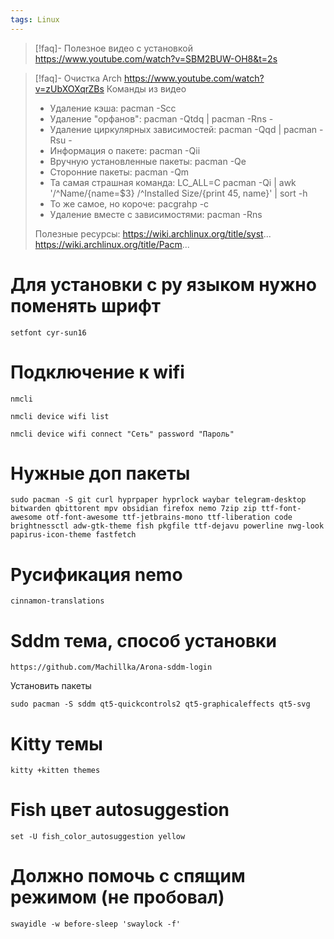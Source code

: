 ```yaml
---
tags: Linux
---
```



> [!faq]- Полезное видео с установкой
> https://www.youtube.com/watch?v=SBM2BUW-OH8&t=2s


> [!faq]- Очистка Arch
> https://www.youtube.com/watch?v=zUbXOXqrZBs
> Команды из видео
> - Удаление кэша: pacman -Scc
> - Удаление "орфанов": pacman -Qtdq | pacman -Rns -
> - Удаление циркулярных зависимостей: pacman -Qqd | pacman -Rsu -
> - Информация о пакете: pacman -Qii
> - Вручную установленные пакеты: pacman -Qe
> - Сторонние пакеты: pacman -Qm
> - Та самая страшная команда: LC_ALL=C pacman -Qi | awk '/^Name/{name=$3} /^Installed Size/{print $4$5, name}' | sort -h
> - То же самое, но короче: pacgrahp -c
> - Удаление вместе с зависимостями: pacman -Rns
> 
> Полезные ресурсы:
> https://wiki.archlinux.org/title/syst...
> https://wiki.archlinux.org/title/Pacm...



# Для установки с ру языком нужно поменять шрифт

```
setfont cyr-sun16
```

# Подключение к wifi

```
nmcli
```

```
nmcli device wifi list
```

```
nmcli device wifi connect "Сеть" password "Пароль"
```


# Нужные доп пакеты

```
sudo pacman -S git curl hyprpaper hyprlock waybar telegram-desktop bitwarden qbittorent mpv obsidian firefox nemo 7zip zip ttf-font-awesome otf-font-awesome ttf-jetbrains-mono ttf-liberation code brightnessctl adw-gtk-theme fish pkgfile ttf-dejavu powerline nwg-look papirus-icon-theme fastfetch
```


# Русификация nemo

```
cinnamon-translations
```


# Sddm тема, способ установки

```
https://github.com/Machillka/Arona-sddm-login
```

Установить пакеты

```
sudo pacman -S sddm qt5-quickcontrols2 qt5-graphicaleffects qt5-svg
```

# Kitty темы

```
kitty +kitten themes
```

# Fish цвет autosuggestion

```
set -U fish_color_autosuggestion yellow
```

# Должно помочь с спящим режимом (не пробовал)
```
swayidle -w before-sleep 'swaylock -f'
```